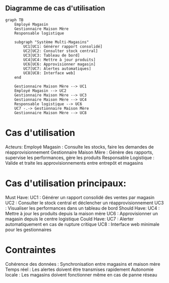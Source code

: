 ## Diagramme de cas d'utilisation
```` mermaid 
graph TB
    Employé Magasin
    Gestionnaire Maison Mère
    Responsable logistique

    subgraph "Système Multi-Magasins"
        UC1[UC1: Générer rapport consolidé]
        UC2[UC2: Consulter stock central]
        UC3[UC3: Tableau de bord]
        UC4[UC4: Mettre à jour produits]
        UC6[UC6: Approvisionner magasin]
        UC7[UC7: Alertes automatiques]
        UC8[UC8: Interface web]
    end

    Gestionnaire Maison Mère --> UC1
    Employé Magasin --> UC2
    Gestionnaire Maison Mère --> UC3
    Gestionnaire Maison Mère --> UC4
    Responsable logistique --> UC6
    UC7 -.-> Gestionnaire Maison Mère
    Gestionnaire Maison Mère --> UC8
   ```` 
# Cas d'utilisation
Acteurs:
Employé Magasin : Consulte les stocks, faire les demandes de réapprovisionnement
Gestionnaire Maison Mère : Génère des rapports, supervise les performances, gère les produits
Responsable Logistique : Valide et traite les approvisionnements entre entrepôt et magasins

# Cas d'utilisation principaux:
Must Have:
UC1 : Générer un rapport consolidé des ventes par magasin
UC2 : Consulter le stock central et déclencher un réapprovisionnement
UC3 : Visualiser les performances dans un tableau de bord
Should Have:
UC4 : Mettre à jour les produits depuis la maison mère
UC6 : Approvisionner un magasin depuis le centre logistique
Could Have:
UC7 : Alerter automatiquement en cas de rupture critique
UC8 : Interface web minimale pour les gestionnaires

# Contraintes
Cohérence des données : Synchronisation entre magasins et maison mère
Temps réel : Les alertes doivent être transmises rapidement
Autonomie locale : Les magasins doivent fonctionner même en cas de panne réseau